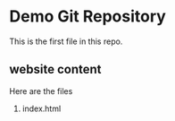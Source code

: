 # Demo Git Repository

This is the first file in this repo.
## website content
Here are the files

1. index.html